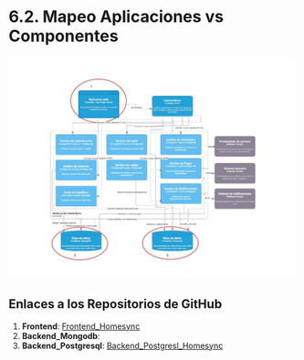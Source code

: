 # 6.2. Mapeo Aplicaciones vs Componentes

![Diagrama de Componentes](Diagramdecomponentes1.jpg)


## Enlaces a los Repositorios de GitHub

1. **Frontend**: [Frontend_Homesync](https://github.com/JeanPierreTB/Frontend_Homesync)
2. **Backend_Mongodb**:
3. **Backend_Postgresql**: [Backend_Postgresl_Homesync](https://github.com/JeanPierreTB/Backend_Homesync)
